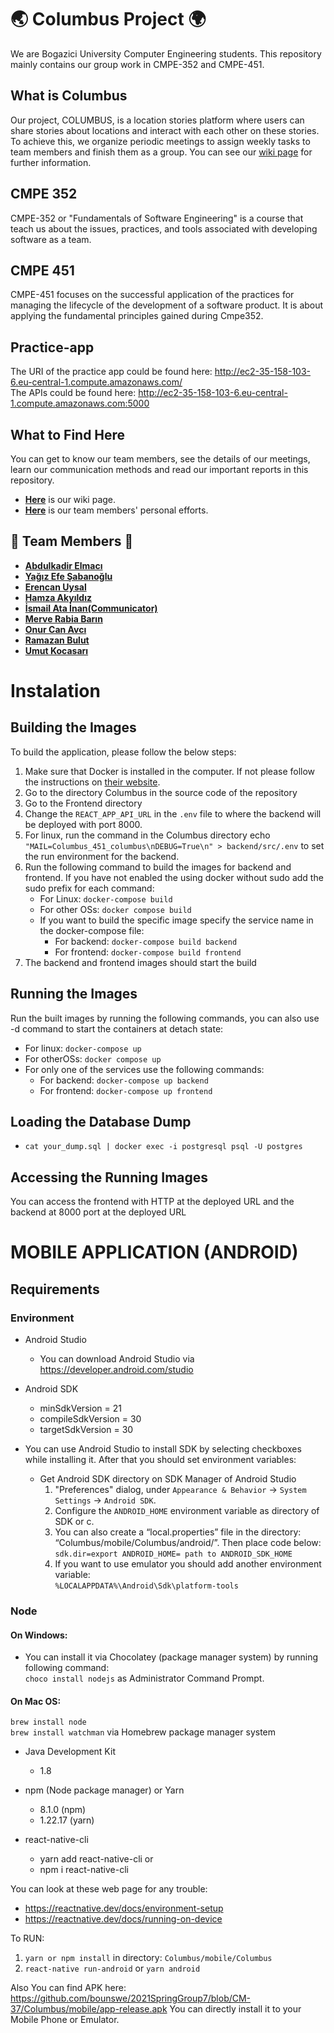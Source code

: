 # 	:earth_asia: Columbus Project 	:earth_africa:
We are Bogazici University Computer Engineering students. This repository mainly contains our group work in CMPE-352 and CMPE-451.
## What is Columbus
Our project, COLUMBUS, is a location stories platform where users can share stories about locations and interact with each other on these stories. To achieve this, we organize periodic meetings to assign weekly tasks to team members and finish them as a group. You can see our [wiki page](https://github.com/bounswe/2021SpringGroup7/wiki) for further information.
## CMPE 352
CMPE-352 or "Fundamentals of Software Engineering" is a course that teach us about the issues, practices, and tools associated with developing software as a team.
## CMPE 451
CMPE-451 focuses on the successful application of the practices for managing the lifecycle of the
development of a software product. It is about applying the fundamental principles gained during
Cmpe352. 
## Practice-app
The URI of the practice app could be found here: http://ec2-35-158-103-6.eu-central-1.compute.amazonaws.com/ \
The APIs could be found here: http://ec2-35-158-103-6.eu-central-1.compute.amazonaws.com:5000

## What to Find Here
You can get to know our team members, see the details of our meetings, learn our communication methods and read our important reports in this repository.
- [**Here**](https://github.com/bounswe/2021SpringGroup7/wiki) is our wiki page.
- [**Here**](https://github.com/bounswe/2021SpringGroup7/wiki/Weekly-Personal-Efforts-of-Team-Members) is our team members' personal efforts.

## 👋  Team Members 👋 

- [**Abdulkadir Elmacı**](https://github.com/bounswe/2021SpringGroup7/wiki/Abdulkadir-Elmacı)
- [**Yağız Efe Şabanoğlu**](https://github.com/bounswe/2021SpringGroup7/wiki/Yağız-Efe-Şabanoğlu)
- [**Erencan Uysal**](https://github.com/bounswe/2021SpringGroup7/wiki/Erencan-Uysal)
- [**Hamza Akyıldız**](https://github.com/bounswe/2021SpringGroup7/wiki/Hamza-Akyıldız)
- [**İsmail Ata İnan(Communicator)**](https://github.com/bounswe/2021SpringGroup7/wiki/İsmail-Ata-İnan)
- [**Merve Rabia Barın**](https://github.com/bounswe/2021SpringGroup7/wiki/Merve-Rabia-Barın)
- [**Onur Can Avcı**](https://github.com/bounswe/2021SpringGroup7/wiki/Onur-Can-Avci)
- [**Ramazan Bulut**](https://github.com/bounswe/2021SpringGroup7/wiki/Ramazan-Bulut)
- [**Umut Kocasarı**](https://github.com/bounswe/2021SpringGroup7/wiki/Umut-Kocasarı)

# Instalation
## Building the Images
To build the application, please follow the below steps:
1. Make sure that Docker is installed in the computer. If not please follow the instructions on [their website](https://docs.docker.com/engine/install/).
2. Go to the directory Columbus in the source code of the repository
3. Go to the Frontend directory
4. Change the `REACT_APP_API_URL` in the `.env` file to where the backend will be deployed with port 8000.
5. For linux, run the command in the Columbus directory echo `"MAIL=Columbus_451_columbus\nDEBUG=True\n" > backend/src/.env` to set the run environment for the backend.
6. Run the following command to build the images for backend and frontend. If you have not enabled the using docker without sudo add the sudo prefix for each command:
    - For Linux: `docker-compose build`
    - For other OSs: `docker compose build`
    - If you want to build the specific image specify the service name in the docker-compose file:
        - For backend: `docker-compose build backend`
        - For frontend: `docker-compose build frontend`
7. The backend and frontend images should start the build

## Running the Images
Run the built images by running the following commands, you can also use -d command to start the containers at detach state:
- For linux: `docker-compose up`
- For otherOSs: `docker compose up`
- For only one of the services use the following commands:
    - For backend: `docker-compose up backend`
    - For frontend: `docker-compose up frontend`
## Loading the Database Dump
- `cat your_dump.sql | docker exec -i postgresql psql -U postgres`

## Accessing the Running Images
You can access the frontend with HTTP at the deployed URL and the backend at 8000 port at the deployed URL

# MOBILE APPLICATION (ANDROID)

## Requirements
### Environment
- Android Studio 
    - You can download Android Studio via https://developer.android.com/studio 
- Android SDK 
    - minSdkVersion = 21
    - compileSdkVersion = 30
    - targetSdkVersion = 30

- You can use Android Studio to install SDK by selecting checkboxes while installing it. After that you should set environment variables:
    - Get Android SDK directory on SDK Manager of Android Studio
        1. "Preferences" dialog, under `Appearance & Behavior` → `System Settings` → `Android SDK`.
        2. Configure the `ANDROID_HOME` environment variable as directory of SDK or c.
        3. You can also create a  “local.properties” file in the directory: “Columbus/mobile/Columbus/android/”. Then place code below:  
           `sdk.dir=export ANDROID_HOME= path to ANDROID_SDK_HOME`
        4. If you want to use emulator you should add another environment variable:  
           `%LOCALAPPDATA%\Android\Sdk\platform-tools`

### Node
#### On Windows:  
- You can install it via Chocolatey (package manager system) by running following command:  
`choco install nodejs`         	as Administrator Command Prompt.


#### On Mac OS: 

`brew install node`  
`brew install watchman`  via Homebrew package manager system

- Java Development Kit
    - 1.8
- npm (Node package manager) or Yarn
    - 8.1.0 (npm)
    - 1.22.17 (yarn)

- react-native-cli
    - yarn add react-native-cli or
    - npm i react-native-cli 

You can look at these web page for any trouble:
- https://reactnative.dev/docs/environment-setup
- https://reactnative.dev/docs/running-on-device 
 

To RUN:
1. `yarn or npm install` in directory: `Columbus/mobile/Columbus`
2. `react-native run-android` or `yarn android`

Also You can find APK here: https://github.com/bounswe/2021SpringGroup7/blob/CM-37/Columbus/mobile/app-release.apk
You can directly install it to your Mobile Phone or Emulator.

